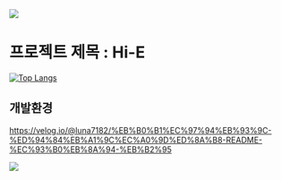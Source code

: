 <img src="https://capsule-render.vercel.app/api?type=waving&color=BDBDC8&height=150&section=header" />

# 프로젝트 제목 : Hi-E

[![Top Langs](https://github-readme-stats.vercel.app/api/top-langs/?username=yoohwanihn)](https://github.com/anuraghazra/github-readme-stats)


## 개발환경
https://velog.io/@luna7182/%EB%B0%B1%EC%97%94%EB%93%9C-%ED%94%84%EB%A1%9C%EC%A0%9D%ED%8A%B8-README-%EC%93%B0%EB%8A%94-%EB%B2%95

<img src="https://capsule-render.vercel.app/api?type=waving&color=BDBDC8&height=150&section=footer" />
